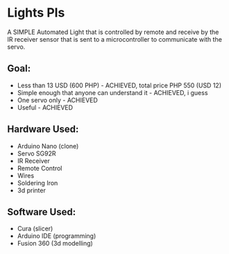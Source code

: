 # Lights Pls
A SIMPLE Automated Light that is controlled by remote and receive by the IR receiver sensor that is sent to a microcontroller to communicate with the servo.

## Goal:
- Less than 13 USD (600 PHP) - ACHIEVED, total price PHP 550 (USD 12)
- Simple enough that anyone can understand it - ACHIEVED, i guess
- One servo only - ACHIEVED
- Useful - ACHIEVED

## Hardware Used:
- Arduino Nano (clone)
- Servo SG92R
- IR Receiver
- Remote Control
- Wires
- Soldering Iron
- 3d printer

## Software Used:
- Cura (slicer)
- Arduino IDE (programming)
- Fusion 360 (3d modelling)
